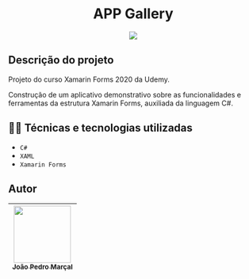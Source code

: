 
<h1 align="center"> APP Gallery</h1>

<p align="center">
<img src="https://img.shields.io/badge/STATUS-FINALIZADO-green"/>
</p>

## Descrição do projeto
Projeto do curso Xamarin Forms 2020 da Udemy.

Construção de um aplicativo demonstrativo sobre as funcionalidades e ferramentas da estrutura Xamarin Forms, auxiliada da linguagem C#.

## 👨‍💻 Técnicas e tecnologias utilizadas
- ``C#``
- ``XAML``
- ``Xamarin Forms``

## Autor

|[<img src="https://avatars.githubusercontent.com/u/99026927?s=400&u=8af9b0b055009437730ee6e048a8dfae0a4dc216&v=4" width=115><br><sub>João Pedro Marçal</sub>](https://github.com/MarcalDev) |
| :---: |
